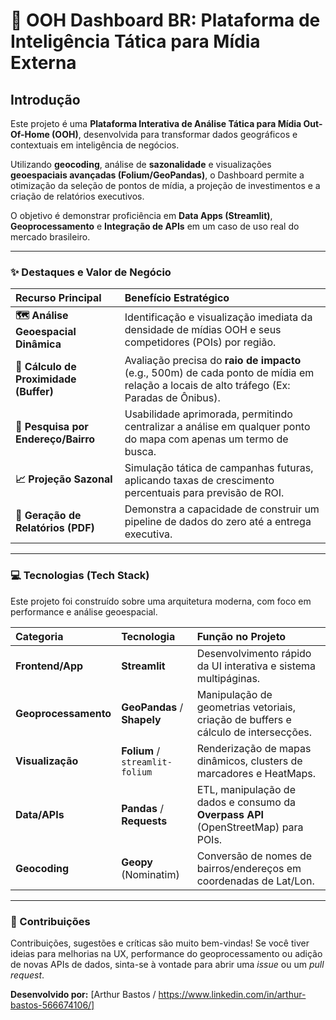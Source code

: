 # 🚀 OOH Dashboard BR: Plataforma de Inteligência Tática para Mídia Externa

## Introdução

Este projeto é uma **Plataforma Interativa de Análise Tática para Mídia Out-Of-Home (OOH)**, desenvolvida para transformar dados geográficos e contextuais em inteligência de negócios.

Utilizando **geocoding**, análise de **sazonalidade** e visualizações **geoespaciais avançadas (Folium/GeoPandas)**, o Dashboard permite a otimização da seleção de pontos de mídia, a projeção de investimentos e a criação de relatórios executivos.

O objetivo é demonstrar proficiência em **Data Apps (Streamlit)**, **Geoprocessamento** e **Integração de APIs** em um caso de uso real do mercado brasileiro.

---

### ✨ Destaques e Valor de Negócio

| Recurso Principal | Benefício Estratégico |
| :--- | :--- |
| **🗺️ Análise Geoespacial Dinâmica** | Identificação e visualização imediata da densidade de mídias OOH e seus competidores (POIs) por região. |
| **🎯 Cálculo de Proximidade (Buffer)** | Avaliação precisa do **raio de impacto** (e.g., 500m) de cada ponto de mídia em relação a locais de alto tráfego (Ex: Paradas de Ônibus). |
| **🔎 Pesquisa por Endereço/Bairro** | Usabilidade aprimorada, permitindo centralizar a análise em qualquer ponto do mapa com apenas um termo de busca. |
| **📈 Projeção Sazonal** | Simulação tática de campanhas futuras, aplicando taxas de crescimento percentuais para previsão de ROI. |
| **📄 Geração de Relatórios (PDF)** | Demonstra a capacidade de construir um pipeline de dados do zero até a entrega executiva. |

---

### 💻 Tecnologias (Tech Stack)

Este projeto foi construído sobre uma arquitetura moderna, com foco em performance e análise geoespacial.

| Categoria | Tecnologia | Função no Projeto |
| :--- | :--- | :--- |
| **Frontend/App** | **Streamlit** | Desenvolvimento rápido da UI interativa e sistema multipáginas. |
| **Geoprocessamento** | **GeoPandas** / **Shapely** | Manipulação de geometrias vetoriais, criação de buffers e cálculo de intersecções. |
| **Visualização** | **Folium** / `streamlit-folium` | Renderização de mapas dinâmicos, clusters de marcadores e HeatMaps. |
| **Data/APIs** | **Pandas** / **Requests** | ETL, manipulação de dados e consumo da **Overpass API** (OpenStreetMap) para POIs. |
| **Geocoding** | **Geopy** (Nominatim) | Conversão de nomes de bairros/endereços em coordenadas de Lat/Lon. |


---

### 🤝 Contribuições

Contribuições, sugestões e críticas são muito bem-vindas! Se você tiver ideias para melhorias na UX, performance do geoprocessamento ou adição de novas APIs de dados, sinta-se à vontade para abrir uma *issue* ou um *pull request*.

**Desenvolvido por:** [Arthur Bastos / https://www.linkedin.com/in/arthur-bastos-566674106/]
